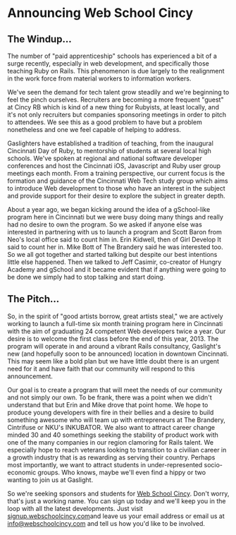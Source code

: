 # Announcing Web School Cincy

##  The Windup...

The number of "paid apprenticeship" schools has experienced a bit of a surge
recently, especially in web development, and specifically those
teaching Ruby on Rails. This phenomenon is due largely to the realignment in
the work force from material workers to information workers.

We've seen the demand for tech talent grow steadily and we're beginning to
feel the pinch ourselves. Recruiters are becoming a more frequent "guest" at
Cincy RB which is kind of a new thing for Rubyists, at least locally, and it's
not only recruiters but companies sponsoring meetings in order to pitch to
attendees. We see this as a good problem to have but a problem nonetheless and
one we feel capable of helping to address.

Gaslighters have established a tradition of teaching, from the inaugural
Cincinnati Day of Ruby, to mentorship of students at several local high
schools. We've spoken at regional and national software developer conferences
and host the Cincinnati iOS, Javascript and Ruby user group meetings each
month. From a training perspective, our current focus is the formation and
guidance of the Cincinnati Web Tech study group which aims to introduce Web
development to those who have an interest in the subject and provide support
for their desire to explore the subject in greater depth.

About a year ago, we began kicking around the idea of a gSchool-like program
here in Cincinnati but we were busy doing many things and really had no desire
to own the program. So we asked if anyone else was interested in partnering
with us to launch a program and Scott Baron from Neo's local office said to
count him in. Erin Kidwell, then of Girl Develop It said to count her in. Mike
Bott of The Brandery said he was interested too. So we all got together and
started talking but despite our best intentions little else happened. Then we
talked to Jeff Casimir, co-creator of Hungry Academy and gSchool and it became
evident that if anything were going to be done we simply had to stop talking
and start doing.

## The Pitch...

So, in the spirit of "good artists borrow, great artists steal," we are
actively working to launch a full-time six month training program here in
Cincinnati with the aim of graduating 24 competent Web developers twice a
year. Our desire is to welcome the first class before the end of this year,
2013. The program will operate in and around a vibrant Rails consultancy,
Gaslight's new (and hopefully soon to be announced) location in downtown
Cincinnati. This may seem like a bold plan but we have little doubt there is an
urgent need for it and have faith that our community will respond to this
announcement.

Our goal is to create a program that will meet the needs of our community and
not simply our own. To be frank, there was a point when we didn't understand
that but Erin and Mike drove that point home. We hope to produce young
developers with fire in their bellies and a desire to build something awesome
who will team up with entrepreneurs at The Brandery, Cintrifuse or NKU's
INKUBATOR. We also want to attract career change minded 30 and 40 somethings
seeking the stability of product work with one of the many companies in our
region clamoring for Rails talent. We especially hope to reach veterans
looking to transition to a civilian career in a growth industry that is as
rewarding as serving their country. Perhaps most importantly, we want to
attract students in under-represented socio-economic groups. Who knows, maybe
we'll even find a hippy or two wanting to join us at Gaslight.

So we're seeking sponsors and students for [Web School Cincy](http://signup.webschoolcincy.com/).
Don't worry, that's just a working name. You can sign up today and we'll keep
you in the loop with all the latest developments. Just visit
[signup.webschoolcincy.com](http://signup.webschoolcincy.com/)and leave us
your email address or email us at [info@webschoolcincy.com](mailto:info@webschoolcincy.com)
and tell us how you'd like to be involved.
